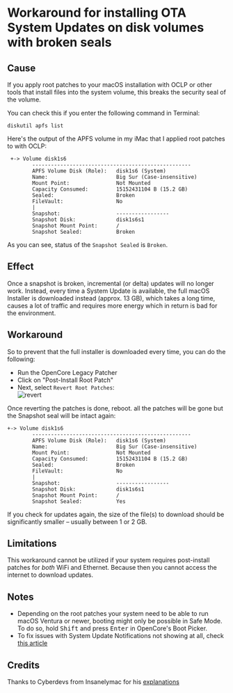 # Workaround for installing OTA System Updates on disk volumes with broken seals

## Cause

If you apply root patches to your macOS installation with OCLP or other tools that install files into the system volume, this breaks the security seal of the volume.

You can check this if you enter the following command in Terminal:

```shell
diskutil apfs list
```
Here's the output of the APFS volume in my iMac that I applied root patches to with OCLP:

```
 +-> Volume disk1s6
        ---------------------------------------------------
        APFS Volume Disk (Role):   disk1s6 (System)
        Name:                      Big Sur (Case-insensitive)
        Mount Point:               Not Mounted
        Capacity Consumed:         15152431104 B (15.2 GB)
        Sealed:                    Broken
        FileVault:                 No
        |
        Snapshot:                  -----------------
        Snapshot Disk:             disk1s6s1
        Snapshot Mount Point:      /
        Snapshot Sealed:           Broken
```

As you can see, status of the `Snapshot Sealed` is `Broken`.

## Effect
Once a snapshot is broken, incremental (or delta) updates will no longer work. Instead, every time a System Update is available, the full macOS Installer is downloaded instead (approx. 13 GB), which takes a long time, causes a lot of traffic and requires more energy which in return is bad for the environment.

## Workaround
So to prevent that the full installer is downloaded every time, you can do the following:

- Run the OpenCore Legacy Patcher
- Click on "Post-Install Root Patch"
- Next, select `Revert Root Patches`: <br> ![revert](https://github.com/5T33Z0/OC-Little-Translated/assets/76865553/e5f9c409-7aad-4511-b1bc-e20466908913)

Once reverting the patches is done, reboot. all the patches will be gone but the Snapshot seal will be intact again:

```
+-> Volume disk1s6
        ---------------------------------------------------
        APFS Volume Disk (Role):   disk1s6 (System)
        Name:                      Big Sur (Case-insensitive)
        Mount Point:               Not Mounted
        Capacity Consumed:         15152431104 B (15.2 GB)
        Sealed:                    Broken
        FileVault:                 No
        |
        Snapshot:                  -----------------
        Snapshot Disk:             disk1s6s1
        Snapshot Mount Point:      /
        Snapshot Sealed:           Yes
```

If you check for updates again, the size of the file(s) to download should be significantly smaller – usually between 1 or 2 GB.

## Limitations
This workaround cannot be utilized if your system requires post-install patches for *both* WiFi and Ethernet. Because then you cannot access the internet to download updates.

## Notes
- Depending on the root patches your system need to be able to run macOS Ventura or newer, booting might only be possible in Safe Mode. To do so, hold <kbd>Shift</kbd> and press <kbd>Enter</kbd> in OpenCore's Boot Picker.
- To fix issues with System Update Notifications not showing at all, check [this article](https://github.com/5T33Z0/OC-Little-Translated/tree/main/S_System_Updates)

## Credits
Thanks to Cyberdevs from Insanelymac for his [explanations](https://www.insanelymac.com/forum/topic/356881-pre-release-macos-sonoma/page/61/#comment-2809998)
